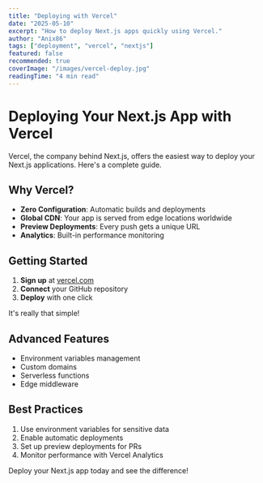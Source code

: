 ```yaml
---
title: "Deploying with Vercel"
date: "2025-05-10"
excerpt: "How to deploy Next.js apps quickly using Vercel."
author: "Anix86"
tags: ["deployment", "vercel", "nextjs"]
featured: false
recommended: true
coverImage: "/images/vercel-deploy.jpg"
readingTime: "4 min read"
---
```


# Deploying Your Next.js App with Vercel

Vercel, the company behind Next.js, offers the easiest way to deploy your Next.js applications. Here's a complete guide.

## Why Vercel?

- **Zero Configuration**: Automatic builds and deployments
- **Global CDN**: Your app is served from edge locations worldwide
- **Preview Deployments**: Every push gets a unique URL
- **Analytics**: Built-in performance monitoring

## Getting Started

1. **Sign up** at [vercel.com](https://vercel.com)
2. **Connect** your GitHub repository
3. **Deploy** with one click

It's really that simple!

## Advanced Features

- Environment variables management
- Custom domains
- Serverless functions
- Edge middleware

## Best Practices

1. Use environment variables for sensitive data
2. Enable automatic deployments
3. Set up preview deployments for PRs
4. Monitor performance with Vercel Analytics

Deploy your Next.js app today and see the difference!
